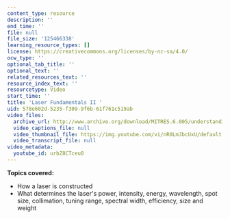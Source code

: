 ```yaml
---
content_type: resource
description: ''
end_time: ''
file: null
file_size: '125466338'
learning_resource_types: []
license: https://creativecommons.org/licenses/by-nc-sa/4.0/
ocw_type: ''
optional_tab_title: ''
optional_text: ''
related_resources_text: ''
resource_index_text: ''
resourcetype: Video
start_time: ''
title: 'Laser Fundamentals II '
uid: 578e602d-5235-f309-9f6b-61f761c519ab
video_files:
  archive_url: http://www.archive.org/download/MITRES.6.005/understanding-2_300k.mp4
  video_captions_file: null
  video_thumbnail_file: https://img.youtube.com/vi/nR0LmJbcUxU/default.jpg
  video_transcript_file: null
video_metadata:
  youtube_id: urbZ8CTceu0
---
```


**Topics covered:**

*   How a laser is constructed
*   What determines the laser's power, intensity, energy, wavelength, spot size, collimation, tuning range, spectral width, efficiency, size and weight

